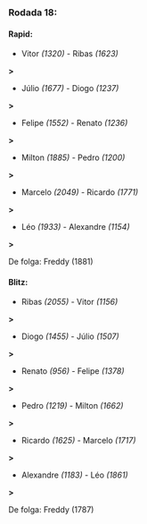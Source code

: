 ### Rodada 18:

#### Rapid:

* Vitor *(1320)*     -     Ribas *(1623)*

 **>** 
* Júlio *(1677)*     -     Diogo *(1237)*

 **>** 
* Felipe *(1552)*     -     Renato *(1236)*

 **>** 
* Milton *(1885)*     -     Pedro *(1200)*

 **>** 
* Marcelo *(2049)*     -     Ricardo *(1771)*

 **>** 
* Léo *(1933)*     -     Alexandre *(1154)*

 **>** 

De folga: Freddy (1881)

#### Blitz:

* Ribas *(2055)*     -     Vitor *(1156)*

 **>** 
* Diogo *(1455)*     -     Júlio *(1507)*

 **>** 
* Renato *(956)*     -     Felipe *(1378)*

 **>** 
* Pedro *(1219)*     -     Milton *(1662)*

 **>** 
* Ricardo *(1625)*     -     Marcelo *(1717)*

 **>** 
* Alexandre *(1183)*     -     Léo *(1861)*

 **>** 

De folga: Freddy (1787)

